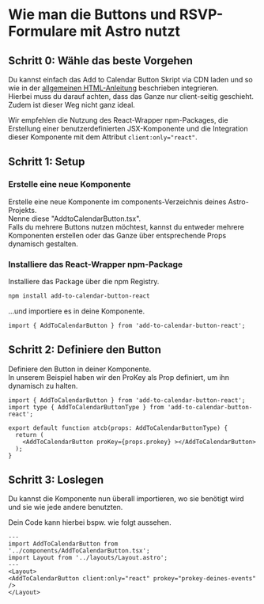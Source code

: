 
# Wie man die Buttons und RSVP-Formulare mit Astro nutzt

## Schritt 0: Wähle das beste Vorgehen

Du kannst einfach das Add to Calendar Button Skript via CDN laden und so wie in der [allgemeinen HTML-Anleitung](/de/integration/html.html) beschrieben integrieren.  
Hierbei muss du darauf achten, dass das Ganze nur client-seitig geschieht. Zudem ist dieser Weg nicht ganz ideal.

Wir empfehlen die Nutzung des React-Wrapper npm-Packages, die Erstellung einer benutzerdefinierten JSX-Komponente und die Integration dieser Komponente mit dem Attribut `client:only="react"`.

## Schritt 1: Setup

### Erstelle eine neue Komponente

Erstelle eine neue Komponente im components-Verzeichnis deines Astro-Projekts.  
Nenne diese "AddtoCalendarButton.tsx".   
Falls du mehrere Buttons nutzen möchtest, kannst du entweder mehrere Komponenten erstellen oder das Ganze über entsprechende Props dynamisch gestalten.

### Installiere das React-Wrapper npm-Package

Installiere das Package über die npm Registry.

```bash
npm install add-to-calendar-button-react
```

...und importiere es in deine Komponente.

```tsx
import { AddToCalendarButton } from 'add-to-calendar-button-react';
```

## Schritt 2: Definiere den Button

Definiere den Button in deiner Komponente.  
In unserem Beispiel haben wir den ProKey als Prop definiert, um ihn dynamisch zu halten.

```tsx
import { AddToCalendarButton } from 'add-to-calendar-button-react';
import type { AddToCalendarButtonType } from 'add-to-calendar-button-react';

export default function atcb(props: AddToCalendarButtonType) {
  return (
    <AddToCalendarButton proKey={props.prokey} ></AddToCalendarButton>
  );
}
```

## Schritt 3: Loslegen

Du kannst die Komponente nun überall importieren, wo sie benötigt wird und sie wie jede andere benutzten.

Dein Code kann hierbei bspw. wie folgt aussehen.

```astro
---
import AddToCalendarButton from '../components/AddToCalendarButton.tsx';
import Layout from '../layouts/Layout.astro';
---
<Layout>
<AddToCalendarButton client:only="react" prokey="prokey-deines-events" />
</Layout>
```
